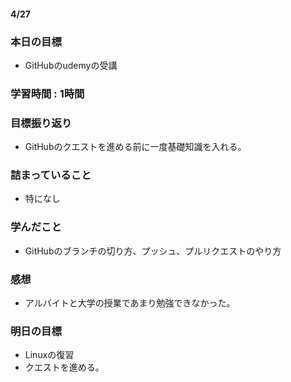 #### 4/27
### 本日の目標
- GitHubのudemyの受講
### 学習時間 : 1時間
### 目標振り返り
- GitHubのクエストを進める前に一度基礎知識を入れる。
### 詰まっていること
- 特になし
### 学んだこと
- GitHubのブランチの切り方、プッシュ、プルリクエストのやり方
### 感想
- アルバイトと大学の授業であまり勉強できなかった。
### 明日の目標
- Linuxの復習
- クエストを進める。
